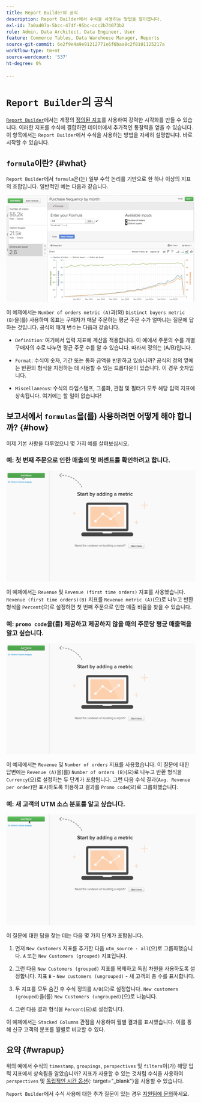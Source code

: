 ```yaml
---
title: Report Builder의 공식
description: Report Builder에서 수식을 사용하는 방법을 알아봅니다.
exl-id: 7a0ad07a-5bcc-474f-95bc-ccc2b74073b2
role: Admin, Data Architect, Data Engineer, User
feature: Commerce Tables, Data Warehouse Manager, Reports
source-git-commit: 6e2f9e4a9e91212771e6f6baa8c2f8101125217a
workflow-type: tm+mt
source-wordcount: '537'
ht-degree: 0%

---
```


# `Report Builder`의 공식

[`Report Builder`](../../tutorials/using-visual-report-builder.md)에서는 계정의 [정의된 지표](../../data-user/reports/ess-manage-data-metrics.md)를 사용하여 강력한 시각화를 만들 수 있습니다. 이러한 지표를 수식에 결합하면 데이터에서 추가적인 통찰력을 얻을 수 있습니다. 이 항목에서는 `Report Builder`에서 수식을 사용하는 방법을 자세히 설명합니다. 바로 시작할 수 있습니다.

## `formula`이란? {#what}

`Report Builder`에서 `formula`은(는) 일부 수학 논리를 기반으로 한 하나 이상의 지표의 조합입니다. 일반적인 예는 다음과 같습니다.

![](../../assets/formula-example.png)

이 예제에서는 `Number of orders metric (A)`과(와) `Distinct buyers metric (B)`을(를) 사용하며 목표는 구매자가 매달 주문하는 평균 주문 수가 얼마냐는 질문에 답하는 것입니다. 공식의 매개 변수는 다음과 같습니다.

* `Definition`: 여기에서 입력 지표에 계산을 적용합니다. 이 예에서 주문의 수를 개별 구매자의 수로 나누면 평균 주문 수를 알 수 있습니다. 따라서 정의는 (A/B)입니다.

* `Format`: 수식이 숫자, 기간 또는 통화 금액을 반환하고 있습니까? 공식의 정의 옆에는 반환의 형식을 지정하는 데 사용할 수 있는 드롭다운이 있습니다. 이 경우 숫자입니다.

* `Miscellaneous`: 수식의 타임스탬프, 그룹화, 관점 및 필터가 모두 해당 입력 지표에 상속됩니다. 여기에는 할 일이 없습니다!

## 보고서에서 `formulas`을(를) 사용하려면 어떻게 해야 합니까? {#how}

이제 기본 사항을 다루었으니 몇 가지 예를 살펴보십시오.

### 예: 첫 번째 주문으로 인한 매출의 몇 퍼센트를 확인하려고 합니다.

![처음 주문으로 인한 매출의 비율을 찾기 위해 수식 사용](../../assets/first_time_orders.gif)

이 예제에서는 `Revenue` 및 `Revenue (first time orders)` 지표를 사용했습니다. `Revenue (first time orders)(B)` 지표를 `Revenue metric (A)`(으)로 나누고 반환 형식을 `Percent`(으)로 설정하면 첫 번째 주문으로 인한 매출 비율을 찾을 수 있습니다.

### 예: `promo code`을(를) 제공하고 제공하지 않을 때의 주문당 평균 매출액을 알고 싶습니다.

![공식 사용을 통해 프로모션 코드 사용 여부에 관계없이 주문당 평균 매출액 찾기](../../assets/promo_code.gif)

이 예제에서는 `Revenue` 및 `Number of orders` 지표를 사용했습니다. 이 질문에 대한 답변에는 `Revenue (A)`을(를) `Number of orders (B)`(으)로 나누고 반환 형식을 `Currency`(으)로 설정하는 두 단계가 포함됩니다. 그런 다음 수식 결과(`Avg. Revenue per order`)만 표시하도록 허용하고 결과를 `Promo code`(으)로 그룹화했습니다.

### 예: 새 고객의 UTM 소스 분포를 알고 싶습니다.

![수식을 사용하여 새 고객의 UTM 원본 배포 찾기](../../assets/distro.gif)

이 질문에 대한 답을 찾는 데는 다음 몇 가지 단계가 포함됩니다.

1. 먼저 `New Customers` 지표를 추가한 다음 `utm_source - all`(으)로 그룹화했습니다. `A` 또는 `New Customers (grouped)` 지표입니다.

1. 그런 다음 `New Customers (grouped)` 지표를 복제하고 독립 차원을 사용하도록 설정합니다. 지표 `B` - `New customers (ungrouped)` - 새 고객의 총 수를 표시합니다.

1. 두 지표를 모두 숨긴 후 수식 정의를 `A/B`(으)로 설정합니다. `New customers (grouped)`을(를) `New Customers (ungrouped)`(으)로 나눕니다.

1. 그런 다음 결과 형식을 `Percent`(으)로 설정합니다.

이 예제에서는 `Stacked Columns` 관점을 사용하여 월별 결과를 표시했습니다. 이를 통해 신규 고객의 분포를 월별로 비교할 수 있다.

## 요약 {#wrapup}

위의 예에서 수식의 `timestamp`, `groupings`, `perspectives` 및 `filters`이(가) 해당 입력 지표에서 상속됨을 알았습니까? 지표가 사용할 수 있는 것처럼 수식을 사용하여 `perspectives` 및 [독립적인 시간 옵션](../../tutorials/time-options-visual-rpt-bldr.md){: target="_blank"}을 사용할 수 있습니다.

`Report Builder`에서 수식 사용에 대한 추가 질문이 있는 경우 [지원팀에 문의](https://experienceleague.adobe.com/docs/commerce-knowledge-base/kb/troubleshooting/miscellaneous/mbi-service-policies.html?lang=ko)하세요.
